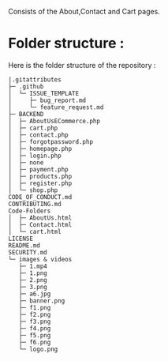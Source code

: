 Consists of the About,Contact and Cart pages.
# Folder structure :
Here is the folder structure of the repository :
```
|.gitattributes
├─ .github
│  └─ ISSUE_TEMPLATE
│     ├─ bug_report.md
│     └─ feature_request.md
├─ BACKEND
│  ├─ AboutUsECommerce.php
│  ├─ cart.php
│  ├─ contact.php
│  ├─ forgotpassword.php
│  ├─ homepage.php
│  ├─ login.php
│  ├─ none
│  ├─ payment.php
│  ├─ products.php
│  ├─ register.php
│  └─ shop.php
CODE_OF_CONDUCT.md
CONTRIBUTING.md
Code-Folders
│  ├─ AboutUs.html
│  ├─ Contact.html
│  └─ cart.html
LICENSE
README.md
SECURITY.md
└─ images & videos
   ├─ 1.mp4
   ├─ 1.png
   ├─ 2.png
   ├─ 3.png
   ├─ a6.jpg
   ├─ banner.png
   ├─ f1.png
   ├─ f2.png
   ├─ f3.png
   ├─ f4.png
   ├─ f5.png
   ├─ f6.png
   └─ logo.png
```
